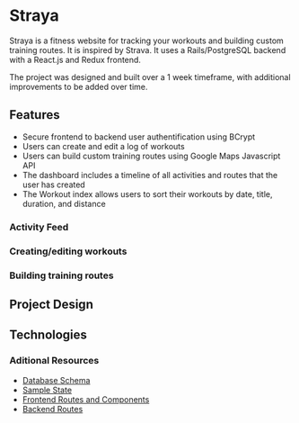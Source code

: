# Straya

Straya is a fitness website for tracking your workouts and building custom training routes. It is inspired by Strava. It uses a Rails/PostgreSQL backend with a React.js and Redux frontend.

The project was designed and built over a 1 week timeframe, with additional improvements to be added over time.

## Features

* Secure frontend to backend user authentification using BCrypt
* Users can create and edit a log of workouts
* Users can build custom training routes using Google Maps Javascript API
* The dashboard includes a timeline of all activities and routes that the user has created
* The Workout index allows users to sort their workouts by date, title, duration, and distance

### Activity Feed


### Creating/editing workouts


### Building training routes



## Project Design



## Technologies



### Aditional Resources

+ [Database Schema](https://github.com/minucos/Straya/wiki/schema)
+ [Sample State](https://github.com/minucos/Straya/wiki/sample-state)
+ [Frontend Routes and Components](https://github.com/minucos/Straya/wiki/frontend-routes)
+ [Backend Routes](https://github.com/minucos/Straya/wiki/backend-routes)
